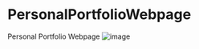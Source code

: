 # PersonalPortfolioWebpage
Personal Portfolio Webpage
![image](https://github.com/Anitha-0001/PersonalPortfolioWebpage/assets/68474244/49fa73fc-1bcf-41e4-8b37-86fefb7883e7)
